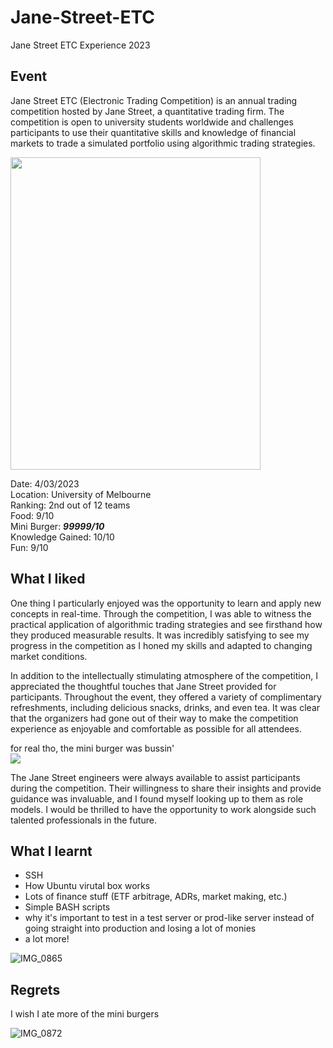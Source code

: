 # Jane-Street-ETC
Jane Street ETC Experience 2023

## Event
Jane Street ETC (Electronic Trading Competition) is an annual trading competition hosted by Jane Street, a quantitative trading firm. The competition is open to university students worldwide and challenges participants to use their quantitative skills and knowledge of financial markets to trade a simulated portfolio using algorithmic trading strategies.

<img src="https://user-images.githubusercontent.com/122965422/222891380-ed9f20fa-d159-418c-932a-eb9556e14de2.jpg" width="400" height="500">

Date: 4/03/2023 <br>
Location: University of Melbourne <br>
Ranking: 2nd out of 12 teams <br>
Food: 9/10 <br>
Mini Burger: ***99999/10*** <br>
Knowledge Gained: 10/10 <br>
Fun: 9/10 <br>

## What I liked
One thing I particularly enjoyed was the opportunity to learn and apply new concepts in real-time. Through the competition, I was able to witness the practical application of algorithmic trading strategies and see firsthand how they produced measurable results. It was incredibly satisfying to see my progress in the competition as I honed my skills and adapted to changing market conditions. <br>

In addition to the intellectually stimulating atmosphere of the competition, I appreciated the thoughtful touches that Jane Street provided for participants. Throughout the event, they offered a variety of complimentary refreshments, including delicious snacks, drinks, and even tea. It was clear that the organizers had gone out of their way to make the competition experience as enjoyable and comfortable as possible for all attendees. <br>

for real tho, the mini burger was bussin' <br>
<img src="https://user-images.githubusercontent.com/122965422/222891443-dd69c81b-f770-4fca-acb6-6643afa18b62.jpg">

The Jane Street engineers were always available to assist participants during the competition. Their willingness to share their insights and provide guidance was invaluable, and I found myself looking up to them as role models. I would be thrilled to have the opportunity to work alongside such talented professionals in the future.

## What I learnt
- SSH
- How Ubuntu virutal  box works
- Lots of finance stuff (ETF arbitrage, ADRs, market making, etc.)
- Simple BASH scripts
- why it's important to test in a test server or prod-like server instead of going straight into production and losing a lot of monies
- a lot more!

![IMG_0865](https://user-images.githubusercontent.com/122965422/222891375-35b9f733-3809-4037-bec0-1418d5098c42.jpg)


## Regrets
I wish I ate more of the mini burgers

![IMG_0872](https://user-images.githubusercontent.com/122965422/222891481-bc64aabd-ebad-406f-a4ef-eb16edb13934.jpg)
